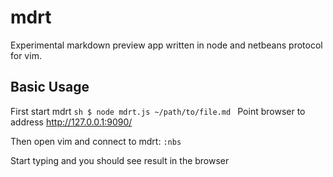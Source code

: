 mdrt
====

Experimental markdown preview app written in node and netbeans protocol for vim.

## Basic Usage

First start mdrt
``sh
$ node mdrt.js ~/path/to/file.md
``
Point browser to address http://127.0.0.1:9090/

Then open vim and connect to mdrt: `:nbs`

Start typing and you should see result in the browser
